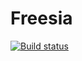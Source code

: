 # Freesia

[![Build status](https://ci.appveyor.com/api/projects/status/bjqk1gstgunubvl2?svg=true)](https://ci.appveyor.com/project/tmyt/freesia)

